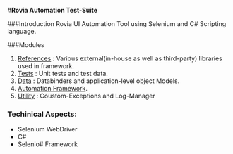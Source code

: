 #**Rovia Automation Test-Suite**

###Introduction
    Rovia UI Automation Tool using Selenium and C# Scripting language.

###Modules

1. [References](References.mkd) : Various external(in-house as well as third-party) libraries used in framework.
2. [Tests](Rovia.UI.Automation.Tests\Tests.mkd) : Unit tests and test data.
3. [Data]() : Databinders and application-level object Models.
4. [Automation Framework]().
5. [Utility]() : Coustom-Exceptions and Log-Manager  


### Techinical Aspects:

* Selenium WebDriver 
* C#
* Selenio# Framework